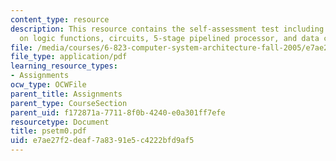 ```yaml
---
content_type: resource
description: This resource contains the self-assessment test including problems based
  on logic functions, circuits, 5-stage pipelined processor, and data cache.
file: /media/courses/6-823-computer-system-architecture-fall-2005/e7ae27f2deaf7a8391e5c4222bfd9af5_psetm0.pdf
file_type: application/pdf
learning_resource_types:
- Assignments
ocw_type: OCWFile
parent_title: Assignments
parent_type: CourseSection
parent_uid: f172871a-7711-8f0b-4240-e0a301ff7efe
resourcetype: Document
title: psetm0.pdf
uid: e7ae27f2-deaf-7a83-91e5-c4222bfd9af5
---
```

